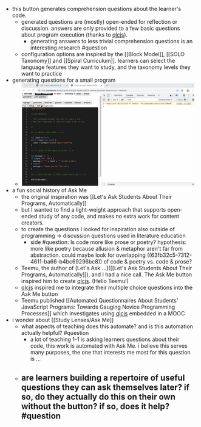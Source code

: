 - this button generates comprehension questions about the learner's code.
	- generated questions are (mostly) open-ended for reflection or discussion. answers are only provided to a few basic questions about program execution (thanks to [qlcjs](https://github.com/teemulehtinen/qlcjs)).
		- generating answers to less trivial comprehension questions is an interesting research #question
	- configuration options are inspired by the [[Block Model]], [[SOLO Taxonomy]] and [[Spiral Curriculum]].  learners can select the language features they want to study, and the taxonomy levels they want to practice
- generating questions for a small program
	- ![study-lenses-ask-me.gif](../assets/study-lenses-ask-me_1677434118772_0.gif)
- a fun social history of Ask Me
	- the original inspiration was [[Let's Ask Students About Their Programs, Automatically]]
	- but I wanted to find a light-weight approach that supports open-ended study of any code, and makes no extra work for content creators.
	- to create the questions I looked for inspiration also outside of programming -> discussion questions used in literature education
		- side #question: Is code more like prose or poetry?  hypothesis: more like poetry because allusion & metaphor aren't far from abstraction.  could maybe look for overlapping ((63fb32c5-7312-4611-ba66-b4bc69296bc8)) of code & poetry vs. code & prose?
	- Teemu, the author of [Let's Ask ...]([[Let's Ask Students About Their Programs, Automatically]]), and I had a nice call. The Ask Me button inspired him to create [qlcjs](https://github.com/teemulehtinen/qlcjs). (Hello Teemu!)
	- [qlcjs](https://github.com/teemulehtinen/qlcjs) inspired me to integrate their multiple choice questions into the Ask Me button
	- Teemu published [[Automated Questionnaires About Students' JavaScript Programs: Towards Gauging Novice Programming Processes]] which investigates using [qlcjs](https://github.com/teemulehtinen/qlcjs) embedded in a MOOC
- i wonder about [[Study Lenses/Ask Me]]
	- what aspects of teaching does this automate? and is this automation actually helpful? #question
		- a lot of teaching 1-1 is asking learners questions about their code, this work is automated with Ask Me.  i believe this serves many purposes, the one that interests me most for this question is ...
	- are learners building a repertoire of useful questions they can ask themselves later? if so, do they actually do this on their own without the button? if so, does it help? #question
		-